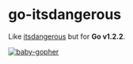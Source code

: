 go-itsdangerous
===============

Like [itsdangerous](https://pythonhosted.org/itsdangerous/) but for **Go v1.2.2**.

[![baby-gopher](https://raw2.github.com/drnic/babygopher-site/gh-pages/images/babygopher-logo-small.png)](http://www.babygopher.org)
